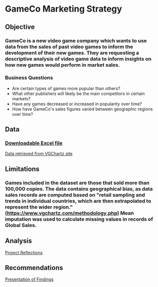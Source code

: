 # GameCo Marketing Strategy

## **Objective**
### GameCo is a new video game company which wants to use data from the sales of past video games to inform the development of their new games. They are requesting a descriptive analysis of video game data to inform insights on how new games would perform in market sales.

### Business Questions
- Are certain types of games more popular than others?
- What other publishers will likely be the main competitors in certain markets?
- Have any games decreased or increased in popularity over time?
- How have GameCo's sales figures varied between geographic regions over time?

## **Data**
### [Downloadable Excel file](https://github.com/dsad8000/gameco_marketing_project/blob/main/Video_sales.xlsx)
[Data retrieved from VGChartz site](https://www.vgchartz.com/)

## **Limitations**
### Games included in the dataset are those that sold more than 100,000 copies. The data contains geographical bias, as data sales records are computed based on "retail sampling and trends in individual countries, which are then extrapolated to represent the wider region." [(https://www.vgchartz.com/methodology.php)](https://www.vgchartz.com/methodology.php) Mean imputation was used to calculate missing values in records of Global Sales.

## **Analysis**
[Project Reflections](https://github.com/dsad8000/gameco_marketing_project/blob/main/Project_Reflections.pdf)

## **Recommendations**
[Presentation of Findings](https://github.com/dsad8000/gameco_marketing_project/blob/main/gameco_marketing.pdf)


